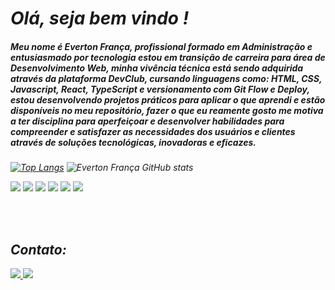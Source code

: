 <i><h1>Olá, seja bem vindo !</h1>

<h5>Meu nome é Everton França, profissional formado em Administração e entusiasmado por tecnologia estou em transição de carreira para área de Desenvolvimento Web, minha vivência técnica está sendo adquirida através da plataforma DevClub, cursando linguagens como: HTML, CSS, Javascript, React, TypeScript e versionamento com Git Flow e Deploy, estou desenvolvendo projetos práticos para aplicar o que aprendi e estão disponíveis no meu repositório, fazer o que eu reamente gosto me motiva a ter  disciplina para aperfeiçoar e desenvolver habilidades para compreender e satisfazer as necessidades dos usuários e clientes através de soluções tecnológicas, inovadoras e eficazes.</h5><i/>

[![Top Langs](https://github-readme-stats.vercel.app/api/top-langs/?username=evertonfranca5&show_icons=true&theme=dark)](https://github.com/evertonfranca5/github-readme-stats) ![Everton França GitHub stats](https://github-readme-stats.vercel.app/api?username=evertonfranca5&show_icons=true&theme=dark) 


<img src="https://img.shields.io/badge/HTML5-E34F26?style=for-the-badge&logo=html5&logoColor=white"/> <img src="https://img.shields.io/badge/CSS3-1572B6?style=for-the-badge&logo=css3&logoColor=white"/>	<img src="https://img.shields.io/badge/JavaScript-323330?style=for-the-badge&logo=javascript&logoColor=F7DF1E"/> <img src="https://img.shields.io/badge/Node.js-43853D?style=for-the-badge&logo=node.js&logoColor=white"/> <img src="https://img.shields.io/badge/React-20232A?style=for-the-badge&logo=react&logoColor=61DAFB"/> <img src="https://img.shields.io/badge/TypeScript-007ACC?style=for-the-badge&logo=typescript&logoColor=white"/>

<br>
<br>
<i><h2>Contato:</h2></i>  <a href="https://www.linkedin.com/in/everton-fran%C3%A7a-810aa4211">	<img src="https://img.shields.io/badge/LinkedIn-0077B5?style=for-the-badge&logo=linkedin&logoColor=white"</a>  <a href="https://wa.me/5519999582784"> <img src="https://img.shields.io/badge/WhatsApp-25D366?style=for-the-badge&logo=whatsapp&logoColor=white"</a>


 
  


